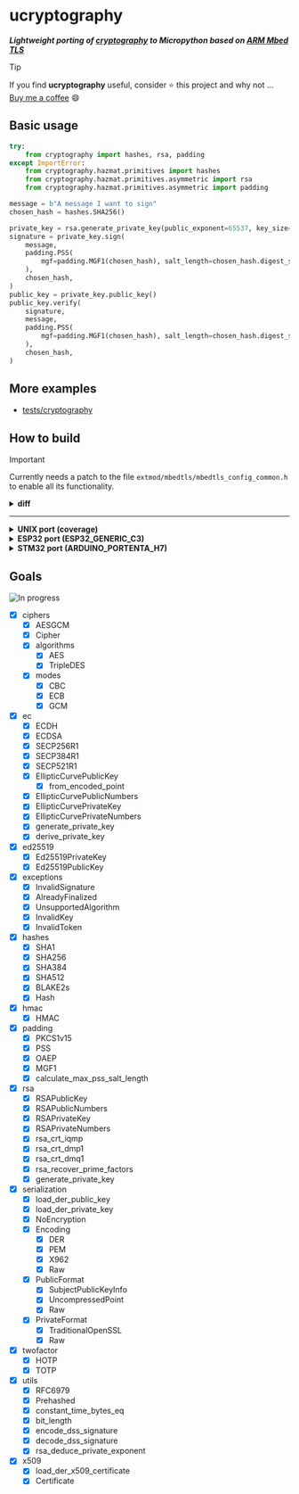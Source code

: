 # ucryptography

<b><i>Lightweight porting of [cryptography](https://github.com/pyca/cryptography)  to Micropython based on [ARM Mbed TLS](https://github.com/ARMmbed/mbedtls)</i></b>

> [!TIP]
> If you find **ucryptography** useful, consider :star: this project
> and why not ... [Buy me a coffee](https://www.buymeacoffee.com/damianomazp) :smile:

## Basic usage

```python
try:
    from cryptography import hashes, rsa, padding
except ImportError:
    from cryptography.hazmat.primitives import hashes
    from cryptography.hazmat.primitives.asymmetric import rsa
    from cryptography.hazmat.primitives.asymmetric import padding

message = b"A message I want to sign"
chosen_hash = hashes.SHA256()

private_key = rsa.generate_private_key(public_exponent=65537, key_size=2048)
signature = private_key.sign(
    message,
    padding.PSS(
        mgf=padding.MGF1(chosen_hash), salt_length=chosen_hash.digest_size
    ),
    chosen_hash,
)
public_key = private_key.public_key()
public_key.verify(
    signature,
    message,
    padding.PSS(
        mgf=padding.MGF1(chosen_hash), salt_length=chosen_hash.digest_size
    ),
    chosen_hash,
)
```

## More examples
- [tests/cryptography](https://github.com/dmazzella/ucryptography/tree/master/tests/cryptography)

## How to build

> [!IMPORTANT]
> Currently needs a patch to the file `extmod/mbedtls/mbedtls_config_common.h` to enable all its functionality.

<details><summary><b>diff</b></summary>
<p>

```diff
diff --git a/extmod/mbedtls/mbedtls_config_common.h b/extmod/mbedtls/mbedtls_config_common.h
index 6cd14befc..ab8c39835 100644
--- a/extmod/mbedtls/mbedtls_config_common.h
+++ b/extmod/mbedtls/mbedtls_config_common.h
@@ -47,9 +47,11 @@
 #define MBEDTLS_KEY_EXCHANGE_RSA_ENABLED
 #define MBEDTLS_KEY_EXCHANGE_ECDHE_ECDSA_ENABLED
 #define MBEDTLS_KEY_EXCHANGE_ECDHE_RSA_ENABLED
+#define MBEDTLS_BASE64_C
 #define MBEDTLS_CAN_ECDH
 #define MBEDTLS_PK_CAN_ECDSA_SIGN
 #define MBEDTLS_PKCS1_V15
+#define MBEDTLS_PKCS1_V21
 #define MBEDTLS_SHA256_SMALLER
 #define MBEDTLS_SSL_PROTO_TLS1
 #define MBEDTLS_SSL_PROTO_TLS1_1
@@ -68,19 +70,25 @@
 #define MBEDTLS_BIGNUM_C
 #define MBEDTLS_CIPHER_C
 #define MBEDTLS_CTR_DRBG_C
+#define MBEDTLS_DES_C
 #define MBEDTLS_ECDH_C
 #define MBEDTLS_ECDSA_C
 #define MBEDTLS_ECP_C
 #define MBEDTLS_ENTROPY_C
 #define MBEDTLS_ERROR_C
+#define MBEDTLS_GENPRIME
 #define MBEDTLS_GCM_C
 #define MBEDTLS_MD_C
 #define MBEDTLS_MD5_C
 #define MBEDTLS_OID_C
+#define MBEDTLS_PEM_PARSE_C
+#define MBEDTLS_PEM_WRITE_C
 #define MBEDTLS_PKCS5_C
+#define MBEDTLS_PKCS12_C
 #define MBEDTLS_PK_C
 #define MBEDTLS_PK_HAVE_ECC_KEYS
 #define MBEDTLS_PK_PARSE_C
+#define MBEDTLS_PK_WRITE_C
 #define MBEDTLS_PLATFORM_C
 #define MBEDTLS_RSA_C
 #define MBEDTLS_SHA1_C

```
</p>
</details>

***

<details><summary><b>UNIX port (coverage)</b></summary>
<p>

```bash
$ git clone https://github.com/micropython/micropython.git
$ cd micropython
micropython$ git submodule update --init --depth 1
micropython$ git clone https://github.com/dmazzella/ucryptography.git usercmodule/ucryptography
micropython$ git apply usercmodule/ucryptography/patches/extmod__mbedtls__mbedtls_config_common.h.patch
micropython$ cd usercmodule/ucryptography
ucryptography$ git submodule update --init --depth 1
ucryptography$ cd ../../
micropython$ make -j2 -C mpy-cross/
micropython$ make -j2 -C ports/unix/ VARIANT="coverage" MICROPY_SSL_AXTLS=0 MICROPY_SSL_MBEDTLS=1 USER_C_MODULES="$(pwd)/usercmodule"
```
</p>
</details>

<details><summary><b>ESP32 port (ESP32_GENERIC_C3)</b></summary>
<p>

```bash
$ git clone https://github.com/micropython/micropython.git
$ cd micropython
micropython$ git submodule update --init --depth 1
micropython$ git clone https://github.com/dmazzella/ucryptography.git usercmodule/ucryptography
micropython$ git apply usercmodule/ucryptography/patches/extmod__mbedtls__mbedtls_config_common.h.patch
micropython$ cd usercmodule/ucryptography
ucryptography$ git submodule update --init --depth 1
ucryptography$ cd ../../
micropython$ make -j2 -C mpy-cross/
micropython$ make -C ports/esp32 BOARD=ESP32_GENERIC_C3 USER_C_MODULES="$(pwd)/usercmodule/ucryptography/micropython.cmake"
```
</p>
</details>

<details><summary><b>STM32 port (ARDUINO_PORTENTA_H7)</b></summary>
<p>

```bash
$ git clone https://github.com/micropython/micropython.git
$ cd micropython
micropython$ git submodule update --init --depth 1
micropython$ git clone https://github.com/dmazzella/ucryptography.git usercmodule/ucryptography
micropython$ git apply usercmodule/ucryptography/patches/extmod__mbedtls__mbedtls_config_common.h.patch
micropython$ cd usercmodule/ucryptography
ucryptography$ git submodule update --init --depth 1
ucryptography$ cd ../../
micropython$ make -j2 -C mpy-cross/
micropython$ make -C ports/stm32 BOARD=ARDUINO_PORTENTA_H7 USER_C_MODULES="$(pwd)/usercmodule"
```
</p>
</details>


## Goals 

![In progress](https://progress-bar.dev/100/?title=completed)

- [x] ciphers
  - [x] AESGCM
  - [x] Cipher
  - [x] algorithms
    - [x] AES
    - [x] TripleDES
  - [x] modes
    - [x] CBC
    - [x] ECB
    - [x] GCM
- [x] ec
  - [x] ECDH
  - [x] ECDSA
  - [x] SECP256R1
  - [x] SECP384R1
  - [x] SECP521R1
  - [x] EllipticCurvePublicKey
    - [x] from_encoded_point
  - [x] EllipticCurvePublicNumbers
  - [x] EllipticCurvePrivateKey
  - [x] EllipticCurvePrivateNumbers
  - [x] generate_private_key
  - [x] derive_private_key
- [x] ed25519
  - [x] Ed25519PrivateKey
  - [x] Ed25519PublicKey
- [x] exceptions
  - [x] InvalidSignature
  - [x] AlreadyFinalized
  - [x] UnsupportedAlgorithm
  - [x] InvalidKey
  - [x] InvalidToken
- [x] hashes
  - [x] SHA1
  - [x] SHA256
  - [x] SHA384
  - [x] SHA512
  - [x] BLAKE2s
  - [x] Hash
- [x] hmac
  - [x] HMAC
- [x] padding
  - [x] PKCS1v15
  - [x] PSS
  - [x] OAEP
  - [x] MGF1
  - [x] calculate_max_pss_salt_length
- [x] rsa
  - [x] RSAPublicKey
  - [x] RSAPublicNumbers
  - [x] RSAPrivateKey
  - [x] RSAPrivateNumbers
  - [x] rsa_crt_iqmp
  - [x] rsa_crt_dmp1
  - [x] rsa_crt_dmq1
  - [x] rsa_recover_prime_factors
  - [x] generate_private_key
- [x] serialization
  - [x] load_der_public_key
  - [x] load_der_private_key
  - [x] NoEncryption
  - [x] Encoding
    - [x] DER
    - [x] PEM
    - [x] X962
    - [x] Raw
  - [x] PublicFormat
    - [x] SubjectPublicKeyInfo
    - [x] UncompressedPoint
    - [x] Raw
  - [x] PrivateFormat
    - [x] TraditionalOpenSSL
    - [x] Raw
- [x] twofactor
  - [x] HOTP
  - [x] TOTP
- [x] utils
  - [x] RFC6979
  - [x] Prehashed
  - [x] constant_time_bytes_eq
  - [x] bit_length
  - [x] encode_dss_signature
  - [x] decode_dss_signature
  - [x] rsa_deduce_private_exponent
- [x] x509
  - [x] load_der_x509_certificate
  - [x] Certificate
